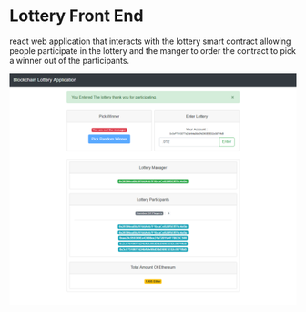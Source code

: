 # Lottery Front End

react web application that interacts with the lottery smart contract allowing people participate in the lottery and the manger to order the contract to pick a winner out of the participants.

![alt text](https://github.com/WadhahEssam/lottery-front-end/blob/master/img/screenshot.png)
